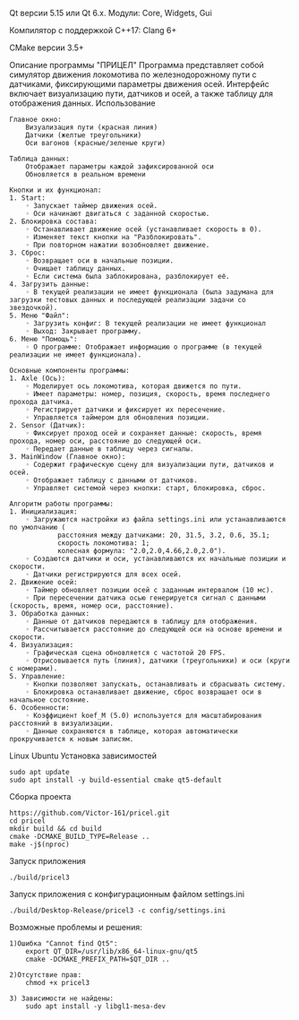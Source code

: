 Qt версии 5.15 или Qt 6.x.  Модули: Core, Widgets, Gui

Компилятор с поддержкой C++17:  Clang 6+

CMake версии 3.5+

Описание программы "ПРИЦЕЛ"
Программа представляет собой симулятор движения локомотива по железнодорожному пути с датчиками, фиксирующими параметры движения осей. Интерфейс включает визуализацию пути, датчиков и осей, а также таблицу для отображения данных.
Использование

    Главное окно:
        Визуализация пути (красная линия)
        Датчики (желтые треугольники)
        Оси вагонов (красные/зеленые круги)

    Таблица данных:
        Отображает параметры каждой зафиксированной оси
        Обновляется в реальном времени

    Кнопки и их функционал:
    1. Start:
        ◦ Запускает таймер движения осей.
        ◦ Оси начинают двигаться с заданной скоростью.
    2. Блокировка состава:
        ◦ Останавливает движение осей (устанавливает скорость в 0).
        ◦ Изменяет текст кнопки на "Разблокировать".
        ◦ При повторном нажатии возобновляет движение.
    3. Сброс:
        ◦ Возвращает оси в начальные позиции.
        ◦ Очищает таблицу данных.
        ◦ Если система была заблокирована, разблокирует её.
    4. Загрузить данные:
        ◦ В текущей реализации не имеет функционала (была задумана для загрузки тестовых данных и последующей реализации задачи со звездочкой).
    5. Меню "Файл":
        ◦ Загрузить конфиг: В текущей реализации не имеет функционал
        ◦ Выход: Закрывает программу.
    6. Меню "Помощь":
        ◦ О программе: Отображает информацию о программе (в текущей реализации не имеет функционала).

    Основные компоненты программы:
    1. Axle (Ось):
        ◦ Моделирует ось локомотива, которая движется по пути.
        ◦ Имеет параметры: номер, позиция, скорость, время последнего прохода датчика.
        ◦ Регистрирует датчики и фиксирует их пересечение.
        ◦ Управляется таймером для обновления позиции.
    2. Sensor (Датчик):
        ◦ Фиксирует проход осей и сохраняет данные: скорость, время прохода, номер оси, расстояние до следующей оси.
        ◦ Передает данные в таблицу через сигналы.
    3. MainWindow (Главное окно):
        ◦ Содержит графическую сцену для визуализации пути, датчиков и осей.
        ◦ Отображает таблицу с данными от датчиков.
        ◦ Управляет системой через кнопки: старт, блокировка, сброс.

    Алгоритм работы программы:
    1. Инициализация:
        ◦ Загружаются настройки из файла settings.ini или устанавливаются по умолчанию (
                расстояния между датчиками: 20, 31.5, 3.2, 0.6, 35.1;
                скорость локомотива: 1;
                колесная формула: "2.0,2.0,4.66,2.0,2.0").
        ◦ Создаются датчики и оси, устанавливаются их начальные позиции и скорости.
        ◦ Датчики регистрируются для всех осей.
    2. Движение осей:
        ◦ Таймер обновляет позиции осей с заданным интервалом (10 мс).
        ◦ При пересечении датчика осью генерируется сигнал с данными (скорость, время, номер оси, расстояние).
    3. Обработка данных:
        ◦ Данные от датчиков передаются в таблицу для отображения.
        ◦ Рассчитывается расстояние до следующей оси на основе времени и скорости.
    4. Визуализация:
        ◦ Графическая сцена обновляется с частотой 20 FPS.
        ◦ Отрисовывается путь (линия), датчики (треугольники) и оси (круги с номерами).
    5. Управление:
        ◦ Кнопки позволяют запускать, останавливать и сбрасывать систему.
        ◦ Блокировка останавливает движение, сброс возвращает оси в начальное состояние.
    6. Особенности:
        ◦ Коэффициент koef_M (5.0) используется для масштабирования расстояний в визуализации.
        ◦ Данные сохраняются в таблице, которая автоматически прокручивается к новым записям.

Linux Ubuntu
Установка зависимостей

    sudo apt update
    sudo apt install -y build-essential cmake qt5-default

Сборка проекта

    https://github.com/Victor-161/pricel.git
    cd pricel
    mkdir build && cd build
    cmake -DCMAKE_BUILD_TYPE=Release ..
    make -j$(nproc)


Запуск приложения

    ./build/pricel3

Запуск приложения с конфигурационным файлом settings.ini

    ./build/Desktop-Release/pricel3 -c config/settings.ini

Возможные проблемы и решения:

    1)Ошибка "Cannot find Qt5":
        export QT_DIR=/usr/lib/x86_64-linux-gnu/qt5
        cmake -DCMAKE_PREFIX_PATH=$QT_DIR ..

    2)Отсутствие прав:
        chmod +x pricel3

    3) Зависимости не найдены:
        sudo apt install -y libgl1-mesa-dev
